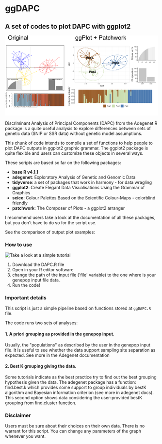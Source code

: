 # ggDAPC

## A set of codes to plot DAPC with ggplot2

![Comparison of plots](./images/comparison.png)

Discriminant Analysis of Principal Components (DAPC) from the Adegenet R package is a quite useful analysis to explore differences between sets of genetic data (SNIP or SSR data) without genetic model assumptions.

This chunk of code intends to compile a set of functions to help people to plot DAPC outputs in ggplot2 graphic grammar.
The ggplot2 package is quite flexible and users can customize these objects in several ways.

These scripts are based so far on the following packages:

 - **base R v4.1.1**    
  - **adegenet**: Exploratory Analysis of Genetic and Genomic Data    
  - **tidyverse**: a set of packages that work in harmony - for data wragling    
  - **ggplot2**: Create Elegant Data Visualisations Using the Grammar of Graphics    
  - **scico**: Colour Palettes Based on the Scientific Colour-Maps - colorblind friendly    
  - **patchwork**: The Composer of Plots - a ggplot2 arranger    


I recommend users take a look at the documentation of all these packages, but you don't have to do so for the script use.

See the comparison of output plot examples:

### How to use

![Take a look at a simple tutorial]("https://wilsonfrantine.github.io/ggDAPC/")

1. Download the DAPC.R file 
2. Open in your R editor software
3. change the path of the input file ('file' variable) to the one where is your genepop input file data.
4. Run the code!

### Important details

This script is just a simple pipeline based on functions stored at `ggDAPC.R` file.

The code runs two sets of analyses:

#### 1. A priori grouping as provided in the genepop input. 

   Usually, the "populations" as described by the user in the genepop input file. It is useful to see whether the data support sampling site separation as expected. See more in the Adegenet documentation

#### 2. Best K grouping giving the data.  

   Some tutorials indicate as the best practice try to find out the best grouping hypothesis given the data. The adegenet package has a function: find.best.k which provides some support to group individuals by bestK algorithm and Bayesian information criterion (see more in adegenet docs).
   This second option shows data considering the user-provided bestK grouping from find.cluster function.
    
### Disclaimer

Users must be sure about their choices on their own data. There is no warrant for this script.
You can change any parameters of the graph whenever you want.
